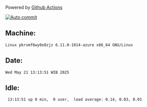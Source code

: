 Powered by [Github Actions](https://github.com/features/actions)

[![Auto commit](https://github.com/hiage/workstation/workflows/Auto%20commit/badge.svg)](https://github.com/hiage/workstation/actions?query=workflow%3A%22Auto+commit%22)

## Machine:
```
Linux pkrvmf6wy0o8zjz 6.11.0-1014-azure x86_64 GNU/Linux
```
## Date:
```
Wed May 21 13:13:51 WIB 2025
```
## Idle:
```
 13:13:51 up 0 min,  0 user,  load average: 0.14, 0.03, 0.01
```
